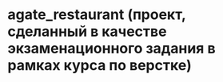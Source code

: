 # agate_restaurant (проект, сделанный в качестве экзаменационного задания в рамках курса по верстке)
